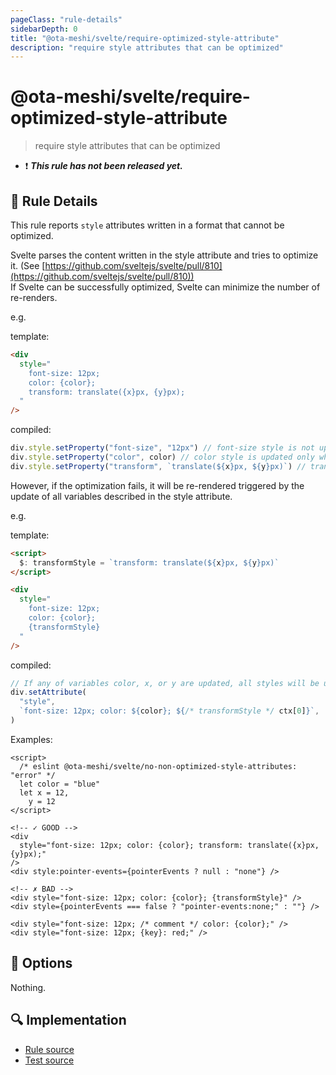```yaml
---
pageClass: "rule-details"
sidebarDepth: 0
title: "@ota-meshi/svelte/require-optimized-style-attribute"
description: "require style attributes that can be optimized"
---
```


# @ota-meshi/svelte/require-optimized-style-attribute

> require style attributes that can be optimized

- :exclamation: <badge text="This rule has not been released yet." vertical="middle" type="error"> **_This rule has not been released yet._** </badge>

## :book: Rule Details

This rule reports `style` attributes written in a format that cannot be optimized.

Svelte parses the content written in the style attribute and tries to optimize it. (See [https://github.com/sveltejs/svelte/pull/810](https://github.com/sveltejs/svelte/pull/810))  
If Svelte can be successfully optimized, Svelte can minimize the number of re-renders.

e.g.

template:

```html
<div
  style="
    font-size: 12px;
    color: {color};
    transform: translate({x}px, {y}px);
  "
/>
```

compiled:

```js
div.style.setProperty("font-size", "12px") // font-size style is not updated once it is initially set.
div.style.setProperty("color", color) // color style is updated only when color variable is updated.
div.style.setProperty("transform", `translate(${x}px, ${y}px)`) // transform style is updated only when x, or y variables are updated.
```

However, if the optimization fails, it will be re-rendered triggered by the update of all variables described in the style attribute.

e.g.

template:

```html
<script>
  $: transformStyle = `transform: translate(${x}px, ${y}px)`
</script>

<div
  style="
    font-size: 12px;
    color: {color};
    {transformStyle}
  "
/>
```

compiled:

```js
// If any of variables color, x, or y are updated, all styles will be updated.
div.setAttribute(
  "style",
  `font-size: 12px; color: ${color}; ${/* transformStyle */ ctx[0]}`,
)
```

Examples:

<ESLintCodeBlock>

<!--eslint-skip-->

```svelte
<script>
  /* eslint @ota-meshi/svelte/no-non-optimized-style-attributes: "error" */
  let color = "blue"
  let x = 12,
    y = 12
</script>

<!-- ✓ GOOD -->
<div
  style="font-size: 12px; color: {color}; transform: translate({x}px, {y}px);"
/>
<div style:pointer-events={pointerEvents ? null : "none"} />

<!-- ✗ BAD -->
<div style="font-size: 12px; color: {color}; {transformStyle}" />
<div style={pointerEvents === false ? "pointer-events:none;" : ""} />

<div style="font-size: 12px; /* comment */ color: {color};" />
<div style="font-size: 12px; {key}: red;" />
```

</ESLintCodeBlock>

## :wrench: Options

Nothing.

## :mag: Implementation

- [Rule source](https://github.com/ota-meshi/eslint-plugin-svelte/blob/main/src/rules/require-optimized-style-attribute.ts)
- [Test source](https://github.com/ota-meshi/eslint-plugin-svelte/blob/main/tests/src/rules/require-optimized-style-attribute.ts)
